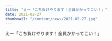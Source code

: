 ```yaml
---
title: "えー「こち負けやります！全員かかってこい！」"
date: 2021-02-27
thumbnail: "/content/news/2021-02-27.jpg"
---
```


えー「こち負けやります！全員かかってこい！」
